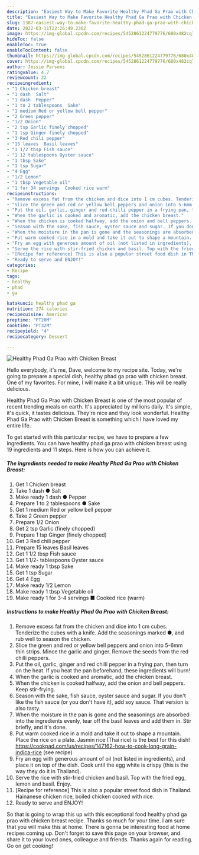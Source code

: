 ```yaml
---
description: "Easiest Way to Make Favorite Healthy Phad Ga Prao with Chicken Breast"
title: "Easiest Way to Make Favorite Healthy Phad Ga Prao with Chicken Breast"
slug: 1387-easiest-way-to-make-favorite-healthy-phad-ga-prao-with-chicken-breast
date: 2022-03-11T22:26:49.236Z
image: https://img-global.cpcdn.com/recipes/5452861224779776/680x482cq70/healthy-phad-ga-prao-with-chicken-breast-recipe-main-photo.jpg
hideToc: false
enableToc: true
enableTocContent: false
thumbnail: https://img-global.cpcdn.com/recipes/5452861224779776/680x482cq70/healthy-phad-ga-prao-with-chicken-breast-recipe-main-photo.jpg
cover: https://img-global.cpcdn.com/recipes/5452861224779776/680x482cq70/healthy-phad-ga-prao-with-chicken-breast-recipe-main-photo.jpg
author: Jessie Parsons
ratingvalue: 4.7
reviewcount: 22
recipeingredient:
- "1 Chicken breast"
- "1 dash  Salt"
- "1 dash  Pepper"
- "1 to 2 tablespoons  Sake"
- "1 medium Red or yellow bell pepper"
- "2 Green pepper"
- "1/2 Onion"
- "2 tsp Garlic finely chopped"
- "1 tsp Ginger finely chopped"
- "3 Red chili pepper"
- "15 leaves  Basil leaves"
- "1 1/2 tbsp Fish sauce"
- "1 12 tablespoons Oyster sauce"
- "1 tbsp Sake"
- "1 tsp Sugar"
- "4 Egg"
- "1/2 Lemon"
- "1 tbsp Vegetable oil"
- "1 for 34 servings  Cooked rice warm"
recipeinstructions:
- "Remove excess fat from the chicken and dice into 1 cm cubes. Tenderize the cubes with a knife. Add the seasonings marked ●, and rub well to season the chicken."
- "Slice the green and red or yellow bell peppers and onion into 5-6mm thin strips. Mince the garlic and ginger. Remove the seeds from the red chilli peppers."
- "Put the oil, garlic, ginger and red chilli pepper in a frying pan, then turn on the heat. If you heat the pan beforehand, these ingredients will burn!"
- "When the garlic is cooked and aromatic, add the chicken breast."
- "When the chicken is cooked halfway, add the onion and bell peppers. Keep stir-frying."
- "Season with the sake, fish sauce, oyster sauce and sugar. If you don&#39;t like the fish sauce (or you don&#39;t have it), add soy sauce. That version is also tasty."
- "When the moisture in the pan is gone and the seasonings are absorbed into the ingredients evenly, tear off the basil leaves and add them in. Stir briefly, and it&#39;s done."
- "Put warm cooked rice in a mold and take it out to shape a mountain. Place the rice on a plate. Jasmin rice (Thai rice) is the best for this dish!  https://cookpad.com/us/recipes/147162-how-to-cook-long-grain-indica-rice           (see recipe)"
- "Fry an egg with generous amount of oil (not listed in ingredients), and place it on top of the dish. Cook until the egg white is crispy (this is the way they do it in Thailand)."
- "Serve the rice with stir-fried chicken and basil. Top with the fried egg, lemon and basil. Enjoy."
- "[Recipe for reference] This is also a popular street food dish in Thailand. Hainanese chicken rice, boiled chicken cooked with rice."
- "Ready to serve and ENJOY!"
categories:
- Recipe
tags:
- healthy
- phad
- ga

katakunci: healthy phad ga 
nutrition: 274 calories
recipecuisine: American
preptime: "PT20M"
cooktime: "PT32M"
recipeyield: "4"
recipecategory: Dessert

---
```



![Healthy Phad Ga Prao with Chicken Breast](https://img-global.cpcdn.com/recipes/5452861224779776/680x482cq70/healthy-phad-ga-prao-with-chicken-breast-recipe-main-photo.jpg)

Hello everybody, it's me, Dave, welcome to my recipe site. Today, we're going to prepare a special dish, healthy phad ga prao with chicken breast. One of my favorites. For mine, I will make it a bit unique. This will be really delicious.



Healthy Phad Ga Prao with Chicken Breast is one of the most popular of recent trending meals on earth. It's appreciated by millions daily. It's simple, it's quick, it tastes delicious. They're nice and they look wonderful. Healthy Phad Ga Prao with Chicken Breast is something which I have loved my entire life.


To get started with this particular recipe, we have to prepare a few ingredients. You can have healthy phad ga prao with chicken breast using 19 ingredients and 11 steps. Here is how you can achieve it.

<!--inarticleads1-->

##### The ingredients needed to make Healthy Phad Ga Prao with Chicken Breast:

1. Get 1 Chicken breast
1. Take 1 dash ● Salt
1. Make ready 1 dash ● Pepper
1. Prepare 1 to 2 tablespoons ● Sake
1. Get 1 medium Red or yellow bell pepper
1. Take 2 Green pepper
1. Prepare 1/2 Onion
1. Get 2 tsp Garlic (finely chopped)
1. Prepare 1 tsp Ginger (finely chopped)
1. Get 3 Red chili pepper
1. Prepare 15 leaves  Basil leaves
1. Get 1 1/2 tbsp Fish sauce
1. Get 1 1/2- tablespoons Oyster sauce
1. Make ready 1 tbsp Sake
1. Get 1 tsp Sugar
1. Get 4 Egg
1. Make ready 1/2 Lemon
1. Make ready 1 tbsp Vegetable oil
1. Make ready 1 for 3-4 servings ■ Cooked rice (warm)




<!--inarticleads2-->

##### Instructions to make Healthy Phad Ga Prao with Chicken Breast:

1. Remove excess fat from the chicken and dice into 1 cm cubes. Tenderize the cubes with a knife. Add the seasonings marked ●, and rub well to season the chicken.
1. Slice the green and red or yellow bell peppers and onion into 5-6mm thin strips. Mince the garlic and ginger. Remove the seeds from the red chilli peppers.
1. Put the oil, garlic, ginger and red chilli pepper in a frying pan, then turn on the heat. If you heat the pan beforehand, these ingredients will burn!
1. When the garlic is cooked and aromatic, add the chicken breast.
1. When the chicken is cooked halfway, add the onion and bell peppers. Keep stir-frying.
1. Season with the sake, fish sauce, oyster sauce and sugar. If you don&#39;t like the fish sauce (or you don&#39;t have it), add soy sauce. That version is also tasty.
1. When the moisture in the pan is gone and the seasonings are absorbed into the ingredients evenly, tear off the basil leaves and add them in. Stir briefly, and it&#39;s done.
1. Put warm cooked rice in a mold and take it out to shape a mountain. Place the rice on a plate. Jasmin rice (Thai rice) is the best for this dish!  https://cookpad.com/us/recipes/147162-how-to-cook-long-grain-indica-rice           (see recipe)
1. Fry an egg with generous amount of oil (not listed in ingredients), and place it on top of the dish. Cook until the egg white is crispy (this is the way they do it in Thailand).
1. Serve the rice with stir-fried chicken and basil. Top with the fried egg, lemon and basil. Enjoy.
1. [Recipe for reference] This is also a popular street food dish in Thailand. Hainanese chicken rice, boiled chicken cooked with rice.
1. Ready to serve and ENJOY!



So that is going to wrap this up with this exceptional food healthy phad ga prao with chicken breast recipe. Thanks so much for your time. I am sure that you will make this at home. There is gonna be interesting food at home recipes coming up. Don't forget to save this page on your browser, and share it to your loved ones, colleague and friends. Thanks again for reading. Go on get cooking!
